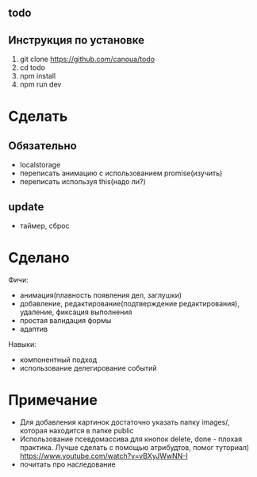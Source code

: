 ## todo

## Инструкция по установке

1. git clone https://github.com/canoua/todo
2. cd todo
3. npm install
4. npm run dev

# Сделать

## Обязательно

- localstorage
- переписать анимацию с использованием promise(изучить)
- переписать используя this(надо ли?)

## update

- таймер, сброс

# Сделано

Фичи:

- анимация(плавность появления дел, заглушки)
- добавление, редактирование(подтверждение редактирования), удаление, фиксация выполнения
- простая валидация формы
- адаптив

Навыки:

- компонентный подход
- использование делегирование событий

# Примечание

- Для добавления картинок достаточно указать папку images/, которая находится в папке public
- Использование псевдомассива для кнопок delete, done - плохая практика. Лучше сделать с помощью атрибудтов, помог туториал) https://www.youtube.com/watch?v=vBXyJWwNN-I
- почитать про наследование
